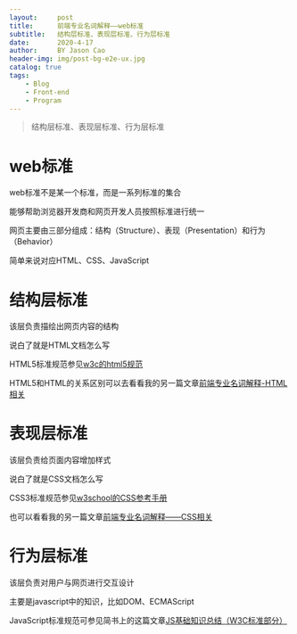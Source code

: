 ```yaml
---
layout:     post
title:      前端专业名词解释——web标准
subtitle:   结构层标准、表现层标准、行为层标准
date:       2020-4-17
author:     BY Jason Cao
header-img: img/post-bg-e2e-ux.jpg
catalog: true
tags:
    - Blog
    - Front-end
    - Program
---
```


> 结构层标准、表现层标准、行为层标准

# web标准
web标准不是某一个标准，而是一系列标准的集合

能够帮助浏览器开发商和网页开发人员按照标准进行统一

网页主要由三部分组成：结构（Structure）、表现（Presentation）和行为（Behavior）

简单来说对应HTML、CSS、JavaScript

# 结构层标准
该层负责描绘出网页内容的结构

说白了就是HTML文档怎么写

HTML5标准规范参见[w3c的html5规范](https://html.spec.whatwg.org/multipage/ "参见w3c的html5规范")

HTML5和HTML的关系区别可以去看看我的另一篇文章[前端专业名词解释-HTML相关](https://jasoncaocjx.github.io/2020/04/18/%E5%89%8D%E7%AB%AF%E4%B8%93%E4%B8%9A%E5%90%8D%E8%AF%8D%E8%A7%A3%E9%87%8A-HTML%E7%9B%B8%E5%85%B3/ "前端专业名词解释-HTML相关")

# 表现层标准
该层负责给页面内容增加样式

说白了就是CSS文档怎么写

CSS3标准规范参见[w3school的CSS参考手册](https://www.w3school.com.cn/cssref/index.asp "w3school的CSS参考手册")

也可以看看我的另一篇文章[前端专业名词解释——CSS相关](https://jasoncaocjx.github.io/2020/04/19/%E5%89%8D%E7%AB%AF%E4%B8%93%E4%B8%9A%E5%90%8D%E8%AF%8D%E8%A7%A3%E9%87%8A-CSS%E7%9B%B8%E5%85%B3/ "前端专业名词解释——CSS相关")

# 行为层标准
该层负责对用户与网页进行交互设计

主要是javascript中的知识，比如DOM、ECMAScript

JavaScript标准规范可参见简书上的这篇文章[JS基础知识总结（W3C标准部分）](https://www.jianshu.com/p/9116c442bba0 "JS基础知识总结（W3C标准部分）")




